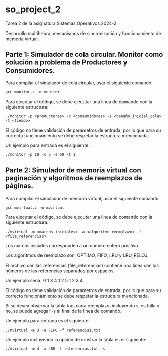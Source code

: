 # so_project_2

Tarea 2 de la asignatura Sistemas Operativos 2024-2.

Desarrollo multihebra, mecanismos de sincronización y funcionamiento de memoria virtual.

## Parte 1: Simulador de cola circular. Monitor como solución a problema de Productores y Consumidores.

Para compilar el simulador de cola circular, usar el siguiente comando:

```
gcc monitor.c -o monitor
```

Para ejecutar el código, se debe ejecutar una línea de comando con la siguiente estructura:

```
./monitor -p <productores> -c <consumidores> -s <tamaño_inicial_cola> -t <tiempo>
```

El código no tiene validación de parámetros de entrada, por lo que para su correcto funcionamiento se debe respetar la estructura mencionada.

Un ejemplo para entrada es el siguiente:

```
./monitor -p 10 -c 5 -s 50 -t 1
```

## Parte 2: Simulador de memoria virtual con paginación y algoritmos de reemplazos de páginas.

Para compilar el simulador de memoria virtual, usar el siguiente comando:

```
gcc mvirtual.c -o mvirtual
```

Para ejecutar el código, se debe ejecutar una línea de comando con la siguiente estructura:

```
./mvirtual -m <marcos_iniciales> -a <algoritmo_reemplazo> -f <file_referencias>
```

Los marcos iniciales corresponden a un número entero positivo.

Los algoritmos de reemplazo son; OPTIMO, FIFO, LRU y LRU_RELOJ.

El archivo con las referencias (file_referencias) contiene una línea con los números de las referencias separados por espacios. 

Un ejemplo sería: 0 1 3 4 1 2 5 1 2 3 4.

El código no tiene validación de parámetros de entrada, por lo que para su correcto funcionamiento se debe respetar la estructura mencionada.

Si se desea observar la tabla tras cada reemplazo, incluyendo si es falla o no, se puede agregar -s al final de la línea de comando.

Un ejemplo para entrada es el siguiente:

```
./mvirtual -m 3 -a FIFO -f referencias.txt
```

Un ejemplo incluyendo la opción de mostrar la tabla es el siguiente:

```
./mvirtual -m 4 -a LRU -f referencias.txt -s
```

